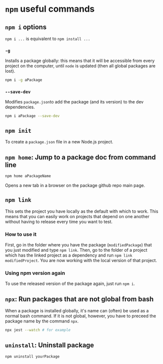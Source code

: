 # `npm` useful commands

## `npm i` options

`npm i ...` is equivalent to `npm install ...`

### `-g`
Installs a package globally: this means that it will be accessible from every project on the computer, until `node` is updated (then all global packages are lost).

```bash
npm i -g aPackage
```

### `--save-dev`

Modifies `package.json`to add the package (and its version) to the dev dependencies.

```bash
npm i aPackage --save-dev
```

## `npm init`
To create a `package.json` file in a new Node.js project.

## `npm home`: Jump to a package doc from command line

```bash
npm home aPackageName
```

Opens a new tab in a browser on the package github repo main page.

## `npm link`

This sets the project you have locally as the default with which to work. This means that you can easily work on projects that depend on one another without having to release every time you want to test.

### How to use it

First, go in the folder where you have the package (`modifiedPackage`) that you just modified and type `npm link`. Then, go to the folder of a project which has the linked project as a dependency and run `npm link modifiedProject`. You are now working with the local version of that project.

### Using npm version again

To use the released version of the package again, just run `npm i`.

## `npx`: Run packages that are not global from bash

When a package is installed globally, it's name can (often) be used as a normal bash command. If it is not global, however, you have to preceed the package name by the command `npx`.

```bash
npx jest --watch # for example
```

## `uninstall`: Uninstall package

```bash
npm uninstall yourPackage
```